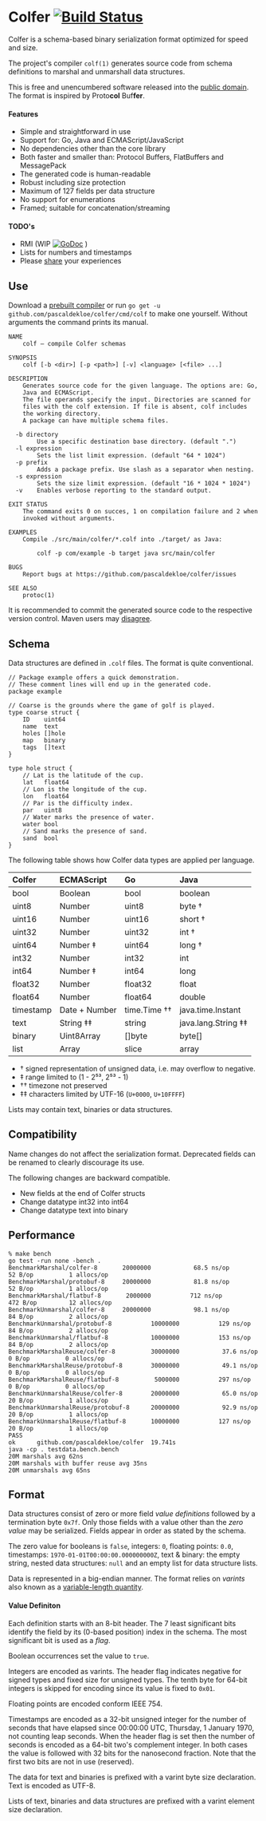 # Colfer [![Build Status](https://travis-ci.org/pascaldekloe/colfer.svg?branch=master)](https://travis-ci.org/pascaldekloe/colfer)

Colfer is a schema-based binary serialization format optimized for speed and
size.

The project's compiler `colf(1)` generates source code from schema definitions
to marshal and unmarshall data structures.

This is free and unencumbered software released into the
[public domain](http://creativecommons.org/publicdomain/zero/1.0).
The format is inspired by Proto**col** Buf**fer**.


#### Features

* Simple and straightforward in use
* Support for: Go, Java and ECMAScript/JavaScript
* No dependencies other than the core library
* Both faster and smaller than: Protocol Buffers, FlatBuffers and MessagePack
* The generated code is human-readable
* Robust including size protection
* Maximum of 127 fields per data structure
* No support for enumerations
* Framed; suitable for concatenation/streaming

#### TODO's

* RMI (WIP
[![GoDoc](https://godoc.org/github.com/pascaldekloe/colfer/rpc?status.svg)](https://godoc.org/github.com/pascaldekloe/colfer/rpc)
)
* Lists for numbers and timestamps
* Please [share](https://github.com/pascaldekloe/colfer/wiki/Users#production-use) your experiences



## Use

Download a [prebuilt compiler](https://github.com/pascaldekloe/colfer/releases)
or run `go get -u github.com/pascaldekloe/colfer/cmd/colf` to make one yourself.
Without arguments the command prints its manual.

```
NAME
	colf — compile Colfer schemas

SYNOPSIS
	colf [-b <dir>] [-p <path>] [-v] <language> [<file> ...]

DESCRIPTION
	Generates source code for the given language. The options are: Go,
	Java and ECMAScript.
	The file operands specify the input. Directories are scanned for
	files with the colf extension. If file is absent, colf includes
	the working directory.
	A package can have multiple schema files.

  -b directory
    	Use a specific destination base directory. (default ".")
  -l expression
    	Sets the list limit expression. (default "64 * 1024")
  -p prefix
    	Adds a package prefix. Use slash as a separator when nesting.
  -s expression
    	Sets the size limit expression. (default "16 * 1024 * 1024")
  -v	Enables verbose reporting to the standard output.

EXIT STATUS
	The command exits 0 on succes, 1 on compilation failure and 2 when
	invoked without arguments.

EXAMPLES
	Compile ./src/main/colfer/*.colf into ./target/ as Java:

		colf -p com/example -b target java src/main/colfer

BUGS
	Report bugs at https://github.com/pascaldekloe/colfer/issues

SEE ALSO
	protoc(1)
```


It is recommended to commit the generated source code to the respective version
control.
Maven users may [disagree](https://github.com/pascaldekloe/colfer/wiki/Java#maven).



## Schema

Data structures are defined in `.colf` files. The format is quite conventional.

```
// Package example offers a quick demonstration.
// These comment lines will end up in the generated code.
package example

// Coarse is the grounds where the game of golf is played.
type coarse struct {
	ID    uint64
	name  text
	holes []hole
	map   binary
	tags  []text
}

type hole struct {
	// Lat is the latitude of the cup.
	lat   float64
	// Lon is the longitude of the cup.
	lon   float64
	// Par is the difficulty index.
	par   uint8
	// Water marks the presence of water.
	water bool
	// Sand marks the presence of sand.
	sand  bool
}
```

The following table shows how Colfer data types are applied per language.

| Colfer	| ECMAScript	| Go		| Java		|
|:--------------|:--------------|:--------------|:--------------|
| bool		| Boolean	| bool		| boolean	|
| uint8		| Number	| uint8		| byte †	|
| uint16	| Number	| uint16	| short †	|
| uint32	| Number	| uint32	| int †		|
| uint64	| Number ‡	| uint64	| long †	|
| int32		| Number	| int32		| int		|
| int64		| Number ‡	| int64		| long		|
| float32	| Number	| float32	| float		|
| float64	| Number	| float64	| double	|
| timestamp	| Date + Number	| time.Time ††	| java.time.Instant |
| text		| String ‡‡	| string	| java.lang.String ‡‡ |
| binary	| Uint8Array	| []byte	| byte[]	|
| list		| Array		| slice		| array		|

* † signed representation of unsigned data, i.e. may overflow to negative.
* ‡ range limited to (1 - 2⁵³, 2⁵³ - 1)
* †† timezone not preserved
* ‡‡ characters limited by UTF-16 (`U+0000`, `U+10FFFF`)

Lists may contain text, binaries or data structures.


## Compatibility

Name changes do not affect the serialization format. Deprecated fields can be
renamed to clearly discourage its use.

The following changes are backward compatible.
* New fields at the end of Colfer structs
* Change datatype int32 into int64
* Change datatype text into binary



## Performance

```
% make bench
go test -run none -bench .
BenchmarkMarshal/colfer-8   	20000000	        68.5 ns/op	      52 B/op	       1 allocs/op
BenchmarkMarshal/protobuf-8 	20000000	        81.8 ns/op	      52 B/op	       1 allocs/op
BenchmarkMarshal/flatbuf-8  	 2000000	       712 ns/op	     472 B/op	      12 allocs/op
BenchmarkUnmarshal/colfer-8 	20000000	        98.1 ns/op	      84 B/op	       2 allocs/op
BenchmarkUnmarshal/protobuf-8         	10000000	       129 ns/op	      84 B/op	       2 allocs/op
BenchmarkUnmarshal/flatbuf-8          	10000000	       153 ns/op	      84 B/op	       2 allocs/op
BenchmarkMarshalReuse/colfer-8        	30000000	        37.6 ns/op	       0 B/op	       0 allocs/op
BenchmarkMarshalReuse/protobuf-8      	30000000	        49.1 ns/op	       0 B/op	       0 allocs/op
BenchmarkMarshalReuse/flatbuf-8       	 5000000	       297 ns/op	       0 B/op	       0 allocs/op
BenchmarkUnmarshalReuse/colfer-8      	20000000	        65.0 ns/op	      20 B/op	       1 allocs/op
BenchmarkUnmarshalReuse/protobuf-8    	20000000	        92.9 ns/op	      20 B/op	       1 allocs/op
BenchmarkUnmarshalReuse/flatbuf-8     	10000000	       127 ns/op	      20 B/op	       1 allocs/op
PASS
ok  	github.com/pascaldekloe/colfer	19.741s
java -cp . testdata.bench.bench
20M marshals avg 62ns
20M marshals with buffer reuse avg 35ns
20M unmarshals avg 65ns
```



## Format

Data structures consist of zero or more field *value definitions* followed by a
termination byte `0x7f`. Only those fields with a value other than the *zero
value* may be serialized. Fields appear in order as stated by the schema.

The zero value for booleans is `false`, integers: `0`, floating points: `0.0`,
timestamps: `1970-01-01T00:00:00.000000000Z`, text & binary: the empty
string, nested data structures: `null` and an empty list for data structure
lists.

Data is represented in a big-endian manner. The format relies on *varints* also
known as a
[variable-length quantity](https://en.wikipedia.org/wiki/Variable-length_quantity).


#### Value Definiton

Each definition starts with an 8-bit header. The 7 least significant bits
identify the field by its (0-based position) index in the schema. The most
significant bit is used as a *flag*.

Boolean occurrences set the value to `true`.

Integers are encoded as varints. The header flag indicates negative for signed
types and fixed size for unsigned types. The tenth byte for 64-bit integers is
skipped for encoding since its value is fixed to `0x01`.

Floating points are encoded conform IEEE 754.

Timestamps are encoded as a 32-bit unsigned integer for the number of seconds
that have elapsed since 00:00:00 UTC, Thursday, 1 January 1970, not counting
leap seconds. When the header flag is set then the number of seconds is encoded
as a 64-bit two's complement integer. In both cases the value is followed with
32 bits for the nanosecond fraction. Note that the first two bits are not in use
(reserved).

The data for text and binaries is prefixed with a varint byte size declaration.
Text is encoded as UTF-8.

Lists of text, binaries and data structures are prefixed with a varint element
size declaration.
